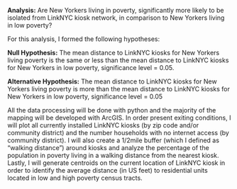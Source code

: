**Analysis:**
Are New Yorkers living in poverty, significantly more likely to be isolated from LinkNYC kiosk network, in comparison to New Yorkers living in low poverty?

For this analysis, I formed the following hypotheses:

**Null Hypothesis:**
The mean distance to LinkNYC kiosks for New Yorkers living poverty is the same or less than the mean distance to LinkNYC kiosks for New Yorkers in low poverty, significance level = 0.05.

**Alternative Hypothesis:**
The mean distance to LinkNYC kiosks for New Yorkers living poverty is more than the mean distance to LinkNYC kiosks for New Yorkers in low poverty, significance level = 0.05



All the data processing will be done with python and the majority of the mapping will be developed with ArcGIS. In order present exiting conditions, I will plot all currently installed LinkNYC kiosks (by zip code and/or community district) and the number households with no internet access (by community district). I will also create a 1/2mile buffer (which I defined as “walking distance”) around kiosks and analyze the percentage of the population in poverty living in a walking distance from the nearest kiosk. Lastly, I will generate centroids on the current location of LinkNYC kiosk in order to identify the average distance (in US feet) to residential units located in low and high poverty census tracts. 

